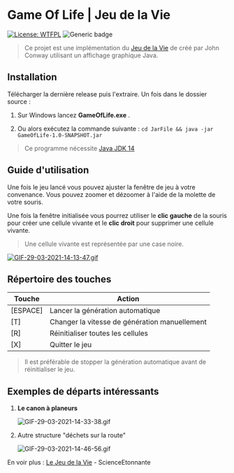 ﻿# Game Of Life | Jeu de la Vie
[![License: WTFPL](https://img.shields.io/badge/License-WTFPL-brightgreen.svg)](http://www.wtfpl.net/about/) ![Generic badge](https://img.shields.io/badge/Language-Java-orange.svg)

>Ce projet est une implémentation du [Jeu de la Vie](https://fr.wikipedia.org/wiki/Jeu_de_la_vie) de créé par John Conway utilisant un affichage graphique Java.

## Installation

Télécharger la dernière release puis l'extraire. Un fois dans le dossier source : 

 1. Sur Windows lancez **GameOfLife.exe** .
 
 3. Ou alors exécutez la commande suivante : 
	 `cd JarFile && java -jar GameOfLife-1.0-SNAPSHOT.jar`

> Ce programme nécessite [Java JDK 14](https://www.oracle.com/fr/java/technologies/javase/jdk14-archive-downloads.html)
## Guide d'utilisation

Une fois le jeu lancé vous pouvez ajuster la fenêtre de jeu à votre convenance. Vous pouvez zoomer et dézoomer à l'aide de la molette de votre souris.

Une fois la fenêtre initialisée vous pourrez utiliser le **clic gauche** de la souris pour créer une cellule vivante et le **clic droit** pour supprimer une cellule vivante.
>Une cellule vivante est représentée par une case noire.

[![GIF-29-03-2021-14-13-47.gif](https://s4.gifyu.com/images/GIF-29-03-2021-14-13-47.gif)](https://gifyu.com/image/YTbf)

## Répertoire des touches

| Touche | Action | 
|----|---|
| [ESPACE] | Lancer la génération automatique  |
| [T] | Changer la vitesse de génération manuellement |
| [R] | Réinitialiser toutes les cellules |
| [X] | Quitter le jeu |


>Il est préférable de stopper la génération automatique avant de réinitialiser le jeu. 

## Exemples de départs intéressants

 1. **Le canon à planeurs**

	 ![GIF-29-03-2021-14-33-38.gif](https://s4.gifyu.com/images/GIF-29-03-2021-14-33-38.gif)

 2. Autre structure "déchets sur la route"
	
	![GIF-29-03-2021-14-46-56.gif](https://s4.gifyu.com/images/GIF-29-03-2021-14-46-56.gif)

En voir plus : [Le Jeu de la Vie](https://www.youtube.com/watch?v=S-W0NX97DB0&ab_channel=ScienceEtonnante) - ScienceEtonnante

